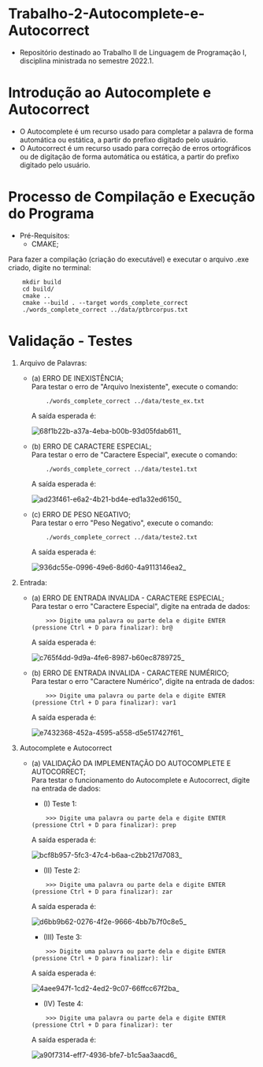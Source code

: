 # Trabalho-2-Autocomplete-e-Autocorrect
* Repositório destinado ao Trabalho II de Linguagem de Programação I, disciplina ministrada no semestre 2022.1.

# Introdução ao Autocomplete e Autocorrect
* O Autocomplete é um recurso usado para completar a palavra de forma automática ou estática, a partir do prefixo digitado pelo usuário.
* O Autocorrect é um recurso usado para correção de erros ortográficos ou de digitação de forma automática ou estática, a partir do prefixo digitado pelo usuário.

# Processo de Compilação e Execução do Programa
* Pré-Requisitos:
    - CMAKE; <br />

Para fazer a compilação (criação do executável) e executar o arquivo .exe criado, digite no terminal: <br />
```
    mkdir build
    cd build/
    cmake ..
    cmake --build . --target words_complete_correct
    ./words_complete_correct ../data/ptbrcorpus.txt
```
# Validação - Testes

1. Arquivo de Palavras:
    - (a) ERRO DE INEXISTÊNCIA;  <br />
        Para testar o erro de "Arquivo Inexistente", execute o comando:
        ```
            ./words_complete_correct ../data/teste_ex.txt
        ```
        A saída esperada é:
        
         ![68f1b22b-a37a-4eba-b00b-93d05fdab611_](https://user-images.githubusercontent.com/82531511/174498117-662ee297-b44f-4164-8fce-959f97029113.gif)


    - (b) ERRO DE CARACTERE ESPECIAL; <br />
        Para testar o erro de "Caractere Especial", execute o comando:
        ```
            ./words_complete_correct ../data/teste1.txt
        ```
        A saída esperada é:
        
        ![ad23f461-e6a2-4b21-bd4e-ed1a32ed6150_](https://user-images.githubusercontent.com/82531511/174498268-388298ae-0f56-4336-8ce1-ae2af1678fed.gif)


    - (c) ERRO DE PESO NEGATIVO; <br />
        Para testar o erro "Peso Negativo", execute o comando:
        ```
            ./words_complete_correct ../data/teste2.txt
        ```
        A saída esperada é:
        
        ![936dc55e-0996-49e6-8d60-4a9113146ea2_](https://user-images.githubusercontent.com/82531511/174498364-26f4bd6e-365b-46bc-959b-a82b6781de85.gif)


2. Entrada:  
    - (a) ERRO DE ENTRADA INVALIDA - CARACTERE ESPECIAL; <br />
        Para testar o erro "Caractere Especial", digite na entrada de dados:
        ```
            >>> Digite uma palavra ou parte dela e digite ENTER (pressione Ctrl + D para finalizar): br@
        ```
        A saída esperada é:

        ![c765f4dd-9d9a-4fe6-8987-b60ec8789725_](https://user-images.githubusercontent.com/82531511/174498762-78eac739-5222-4c3f-be7e-dac0301d8ee9.gif)



    - (b) ERRO DE ENTRADA INVALIDA - CARACTERE NUMÉRICO; <br />
        Para testar o erro "Caractere Numérico", digite na entrada de dados:
        ```
            >>> Digite uma palavra ou parte dela e digite ENTER (pressione Ctrl + D para finalizar): var1
        ```
        A saída esperada é:

        ![e7432368-452a-4595-a558-d5e517427f61_](https://user-images.githubusercontent.com/82531511/174498821-8cf2a95f-0996-401c-9561-a2caed9d626c.gif)

    
3. Autocomplete e Autocorrect
    - (a) VALIDAÇÃO DA IMPLEMENTAÇÃO DO AUTOCOMPLETE E AUTOCORRECT; <br />
        Para testar o funcionamento do Autocomplete e Autocorrect, digite na entrada de dados:
        - (I) Teste 1:
        ```
            >>> Digite uma palavra ou parte dela e digite ENTER (pressione Ctrl + D para finalizar): prep
        ```
        A saída esperada é:
        
        ![bcf8b957-5fc3-47c4-b6aa-c2bb217d7083_](https://user-images.githubusercontent.com/82531511/174498929-116fe7f3-dc08-4aef-be53-15df55513e0b.gif)


        - (II) Teste 2:
        ```
            >>> Digite uma palavra ou parte dela e digite ENTER (pressione Ctrl + D para finalizar): zar
        ```
        A saída esperada é:
        
        ![d6bb9b62-0276-4f2e-9666-4bb7b7f0c8e5_](https://user-images.githubusercontent.com/82531511/174498980-b5eaf945-4412-456c-97d1-588778b57030.gif)


        - (III) Teste 3:
        ```
            >>> Digite uma palavra ou parte dela e digite ENTER (pressione Ctrl + D para finalizar): lir
        ```
        A saída esperada é:
        
        ![4aee947f-1cd2-4ed2-9c07-66ffcc67f2ba_](https://user-images.githubusercontent.com/82531511/174499034-932e090f-d7e3-43d2-86ca-1ce123109a93.gif)

        
        - (IV) Teste 4:
        ```
            >>> Digite uma palavra ou parte dela e digite ENTER (pressione Ctrl + D para finalizar): ter
        ```
        A saída esperada é:
        
        ![a90f7314-eff7-4936-bfe7-b1c5aa3aacd6_](https://user-images.githubusercontent.com/82531511/174499101-6582a44b-71d2-47b3-b980-2042cabd3ef2.gif)

        
